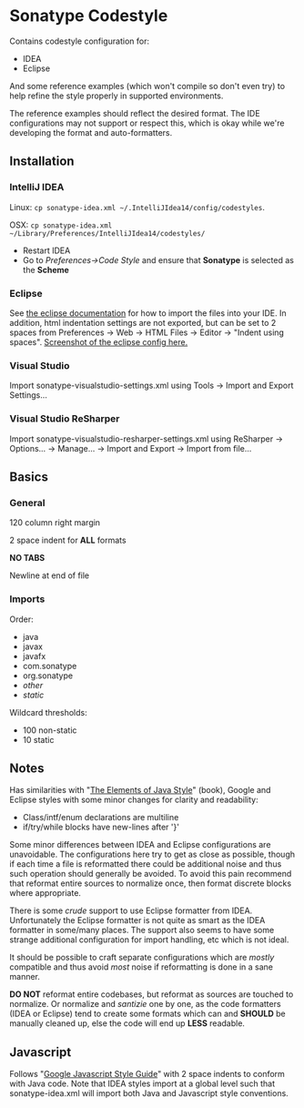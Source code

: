 <!--

    Copyright (c) 2011-present Sonatype, Inc. All rights reserved.
    Includes the third-party code listed at http://links.sonatype.com/products/clm/attributions.
    "Sonatype" is a trademark of Sonatype, Inc.

-->
# Sonatype Codestyle

Contains codestyle configuration for:

* IDEA
* Eclipse

And some reference examples (which won't compile so don't even try) to help refine the style properly in
supported environments.

The reference examples should reflect the desired format.  The IDE configurations may not support or respect this, 
which is okay while we're developing the format and auto-formatters.

## Installation

### IntelliJ IDEA

Linux: `cp sonatype-idea.xml ~/.IntelliJIdea14/config/codestyles`.

OSX: `cp sonatype-idea.xml ~/Library/Preferences/IntelliJIdea14/codestyles/`

- Restart IDEA
- Go to _Preferences->Code Style_ and ensure that **Sonatype** is selected as the **Scheme**

### Eclipse

See [the eclipse documentation](http://help.eclipse.org/kepler/index.jsp?topic=%2Forg.eclipse.jdt.doc.user%2Freference%2Fpreferences%2Fjava%2Fcodestyle%2Fref-preferences-formatter.htm) for how to import the files into your IDE.
In addition, html indentation settings are not exported, but can be set to 2 spaces from Preferences -> Web -> HTML Files -> Editor -> "Indent using spaces". [Screenshot of the eclipse config here.](https://s3.amazonaws.com/uploads.hipchat.com/18157/88592/RSkQhq8UYnxf81Z/upload.png)

### Visual Studio

Import sonatype-visualstudio-settings.xml using Tools -> Import and Export Settings...

### Visual Studio ReSharper

Import sonatype-visualstudio-resharper-settings.xml using ReSharper -> Options... -> Manage... -> Import and Export -> Import from file...

## Basics

### General

120 column right margin

2 space indent for **ALL** formats

**NO TABS**

Newline at end of file

### Imports

Order:

* java
* javax
* javafx
* com.sonatype
* org.sonatype
* _other_
* _static_

Wildcard thresholds:

* 100 non-static
* 10 static

## Notes

Has similarities with "[The Elements of Java Style][java style pdf]" (book), Google and Eclipse styles with some minor changes
for clarity and readability:

* Class/intf/enum declarations are multiline
* if/try/while blocks have new-lines after '}'

Some minor differences between IDEA and Eclipse configurations are unavoidable.  The configurations here try to get
as close as possible, though if each time a file is reformatted there could be additional noise and thus such operation
should generally be avoided.  To avoid this pain recommend that reformat entire sources to normalize once,
then format discrete blocks where appropriate.

There is some _crude_ support to use Eclipse formatter from IDEA.  Unfortunately the Eclipse formatter is not
quite as smart as the IDEA formatter in some/many places.  The support also seems to have some strange additional
configuration for import handling, etc which is not ideal.

It should be possible to craft separate configurations which are _mostly_ compatible and thus avoid _most_ noise if
reformatting is done in a sane manner.

**DO NOT** reformat entire codebases, but reformat as sources are touched to normalize.   Or normalize and _santizie_
one by one, as the code formatters (IDEA or Eclipse) tend to create some formats which can and **SHOULD** be manually
cleaned up, else the code will end up **LESS** readable.

## Javascript

Follows "[Google Javascript Style Guide][javascript style page]" with 2 space indents to conform with Java code. Note that IDEA styles import at a global level such that sonatype-idea.xml will import both Java and Javascript style conventions.

[java style pdf]:  http://its.lnpu.edu.ua/edocs1/new_doc/en/Vermeulen%20A.The%20elements%20of%20Java%20style.2001.pdf
[javascript style page]: https://google.github.io/styleguide/javascriptguide.xml
